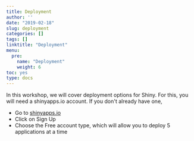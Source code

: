 ```yaml
---
title: Deployment
author: ''
date: "2019-02-18"
slug: deployment
categories: []
tags: []
linktitle: "Deployment"
menu:
  pre:
    name: "Deployment"
    weight: 6
toc: yes
type: docs
---
```


In this workshop, we will cover deployment options for Shiny. For this, you will need a shinyapps.io account. If you don't already have one,

- Go to [shinyapps.io](http://www.shinyapps.io/)
- Click on Sign Up
- Choose the Free account type, which will allow you to deploy 5 applications at a time
